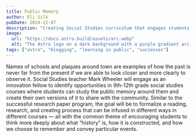 ```yaml
---
title: Public Memory
author: Eli Silk
pubDate: 2024-12-07
description: "Creating Social Studies curriculum that engages students in observing how the past is marked and memorialized in public spaces, fostering critical thinking and a deeper historical understanding."
image:
  url: "https://docs.astro.build/assets/arc.webp"
  alt: "The Astro logo on a dark background with a purple gradient arc."
tags: ["astro", "blogging", "learning in public", "successes"]
---
```


Names of schools and plaques around town are examples of how the past is never far from the present if we are able to look closer and more clearly to observe it. Social Studies teacher Mark Wheeler will engage as an innovation fellow to identify opportunities in 9th-12th grade social studies courses where students can study the public memory around them and create their own versions of it to share with the community. Similar to the successful research paper program, the goal will be to formalize a reading, research, and creating process that can be infused in different ways in different courses — all with the common theme of encouraging students to think more deeply about what “history” is, how it is constructed, and how we choose to remember and convey particular events.
